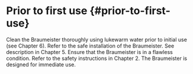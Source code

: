 # Prior to first use {#prior-to-first-use}

Clean the Braumeister thoroughly using lukewarm water prior to initial use (see Chapter 6). Refer to the safe installation of the Braumeister. See description in Chapter 5\. Ensure that the Braumeister is in a flawless condition. Refer to the safety instructions in Chapter 2\. The Braumeister is designed for immediate use.